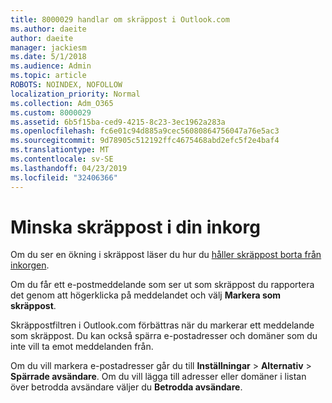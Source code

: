 ```yaml
---
title: 8000029 handlar om skräppost i Outlook.com
ms.author: daeite
author: daeite
manager: jackiesm
ms.date: 5/1/2018
ms.audience: Admin
ms.topic: article
ROBOTS: NOINDEX, NOFOLLOW
localization_priority: Normal
ms.collection: Adm_O365
ms.custom: 8000029
ms.assetid: 6b5f15ba-ced9-4215-8c23-3ec1962a283a
ms.openlocfilehash: fc6e01c94d885a9cec56080864756047a76e5ac3
ms.sourcegitcommit: 9d78905c512192ffc4675468abd2efc5f2e4baf4
ms.translationtype: MT
ms.contentlocale: sv-SE
ms.lasthandoff: 04/23/2019
ms.locfileid: "32406366"
---
```

# <a name="reduce-junk-email-in-your-inbox"></a>Minska skräppost i din inkorg

Om du ser en ökning i skräppost läser du hur du [håller skräppost borta från inkorgen](https://go.microsoft.com/fwlink/p/?linkid=873140).
  
Om du får ett e-postmeddelande som ser ut som skräppost du rapportera det genom att högerklicka på meddelandet och välj **Markera som skräppost**. 
  
Skräppostfiltren i Outlook.com förbättras när du markerar ett meddelande som skräppost. Du kan också spärra e-postadresser och domäner som du inte vill ta emot meddelanden från.
  
Om du vill markera e-postadresser går du till **Inställningar** \> **Alternativ** \> **Spärrade avsändare**. Om du vill lägga till adresser eller domäner i listan över betrodda avsändare väljer du **Betrodda avsändare**. 
  

